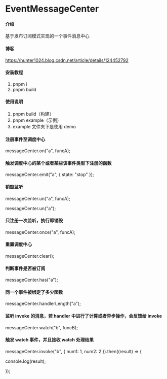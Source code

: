 # EventMessageCenter

#### 介绍

基于发布订阅模式实现的一个事件消息中心
#### 博客

https://hunter1024.blog.csdn.net/article/details/124452792

#### 安装教程

1.  pnpm i
2.  pnpm build

#### 使用说明

1.  pnpm build（构建）
2.  pnpm example（示例）
3.  example 文件夹下是使用 demo

#### 注册事件至调度中心

messageCenter.on("a", funcA);

#### 触发调度中心的某个或者某些该事件类型下注册的函数

messageCenter.emit("a", { state: "stop" });

#### 销毁监听

messageCenter.un("a", funcA);

messageCenter.un("a");

#### 只注册一次监听，执行即销毁

messageCenter.once("a", funcA);

#### 重置调度中心

messageCenter.clear();

#### 判断事件是否被订阅

messageCenter.has("a");

#### 同一个事件被绑定了多少函数

messageCenter.handlerLength("a");

#### 监听 invoke 的消息，若 handler 中进行了计算或者异步操作，会反馈给 invoke

messageCenter.watch("b", funcB);

#### 触发 watch 事件，并且接收 watch 处理结果

messageCenter.invoke("b", { num1: 1, num2: 2 }).then((result) => {

console.log(result);

});
